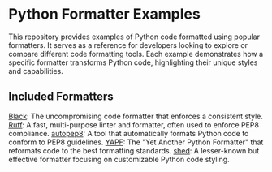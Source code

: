 # Python Formatter Examples

This repository provides examples of Python code formatted using popular formatters. It serves as a reference for developers looking to explore or compare different code formatting tools. Each example demonstrates how a specific formatter transforms Python code, highlighting their unique styles and capabilities.

## Included Formatters

[Black](https://github.com/psf/black): The uncompromising code formatter that enforces a consistent style.
[Ruff](https://github.com/astral-sh/ruff): A fast, multi-purpose linter and formatter, often used to enforce PEP8 compliance.
[autopep8](https://github.com/hhatto/autopep8): A tool that automatically formats Python code to conform to PEP8 guidelines.
[YAPF](https://github.com/google/yapf): The "Yet Another Python Formatter" that reformats code to the best formatting standards.
[shed](https://github.com/Zac-HD/shed): A lesser-known but effective formatter focusing on customizable Python code styling.
